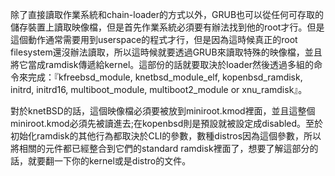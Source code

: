 除了直接讀取作業系統和chain-loader的方式以外，GRUB也可以從任何可存取的儲存裝置上讀取映像檔，但是首先作業系統必須要有辦法找到他的root才行。但是這個動作通常需要用到userspace的程式才行，但是因為這時候真正的root filesystem還沒辦法讀取，所以這時候就要透過GRUB來讀取特殊的映像檔，並且將它當成ramdisk傳遞給kernel。這部份的話就要取決於loader然後透過多組的命令來完成：『kfreebsd_module, knetbsd_module_elf, kopenbsd_ramdisk, initrd, initrd16, multiboot_module, multiboot2_module or xnu_ramdisk』。

對於knetBSD的話，這個映像檔必須要被放到miniroot.kmod裡面，並且這整個miniroot.kmod必須先被讀進去;在kopenbsd則是預設就被設定成disabled。至於初始化ramdisk的其他行為都取決於CLI的參數，數種distros因為這個參數，所以將相關的元件都已經整合到它們的standard ramdisk裡面了，想要了解這部分的話，就要翻一下你的kernel或是distro的文件。
